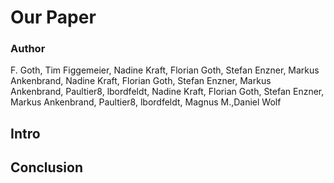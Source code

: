 # Our Paper

### Author
F. Goth, Tim Figgemeier, Nadine Kraft, Florian Goth, Stefan Enzner, Markus Ankenbrand, Nadine Kraft, Florian Goth, Stefan Enzner, Markus Ankenbrand, Paultier8, lbordfeldt, Nadine Kraft, Florian Goth, Stefan Enzner, Markus Ankenbrand, Paultier8, lbordfeldt, Magnus M.,Daniel Wolf
## Intro


## Conclusion


